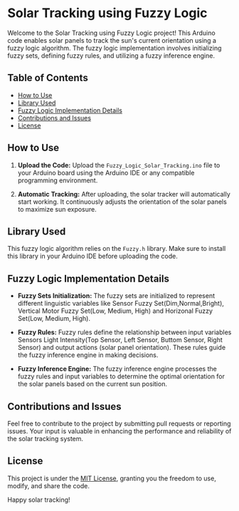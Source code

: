 # Solar Tracking using Fuzzy Logic


Welcome to the Solar Tracking using Fuzzy Logic project! This Arduino code enables solar panels to track the sun's current orientation using a fuzzy logic algorithm. The fuzzy logic implementation involves initializing fuzzy sets, defining fuzzy rules, and utilizing a fuzzy inference engine.

## Table of Contents

- [How to Use](#how-to-use)
- [Library Used](#library-used)
- [Fuzzy Logic Implementation Details](#fuzzy-logic-implementation-details)
- [Contributions and Issues](#contributions-and-issues)
- [License](#license)

## How to Use

1. **Upload the Code:**
   Upload the `Fuzzy_Logic_Solar_Tracking.ino` file to your Arduino board using the Arduino IDE or any compatible programming environment.

2. **Automatic Tracking:**
   After uploading, the solar tracker will automatically start working. It continuously adjusts the orientation of the solar panels to maximize sun exposure.

## Library Used

This fuzzy logic algorithm relies on the `Fuzzy.h` library. Make sure to install this library in your Arduino IDE before uploading the code.

## Fuzzy Logic Implementation Details

- **Fuzzy Sets Initialization:**
  The fuzzy sets are initialized to represent different linguistic variables like Sensor Fuzzy Set(Dim,Normal,Bright), Vertical Motor Fuzzy Set(Low, Medium, High) and Horizonal Fuzzy Set(Low, Medium, High).

- **Fuzzy Rules:**
  Fuzzy rules define the relationship between input variables Sensors Light Intensity(Top Sensor, Left Sensor, Buttom Sensor, Right Sensor) and output actions (solar panel orientation). These rules guide the fuzzy inference engine in making decisions.

- **Fuzzy Inference Engine:**
  The fuzzy inference engine processes the fuzzy rules and input variables to determine the optimal orientation for the solar panels based on the current sun position.

## Contributions and Issues

Feel free to contribute to the project by submitting pull requests or reporting issues. Your input is valuable in enhancing the performance and reliability of the solar tracking system.

## License

This project is under the [MIT License](LICENSE), granting you the freedom to use, modify, and share the code.

Happy solar tracking!
